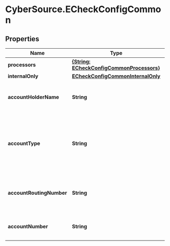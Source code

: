 # CyberSource.ECheckConfigCommon

## Properties
Name | Type | Description | Notes
------------ | ------------- | ------------- | -------------
**processors** | [**{String: ECheckConfigCommonProcessors}**](ECheckConfigCommonProcessors.md) |  | [optional] 
**internalOnly** | [**ECheckConfigCommonInternalOnly**](ECheckConfigCommonInternalOnly.md) |  | [optional] 
**accountHolderName** | **String** | Mandatory  Name on Merchant&#39;s Bank Account Only ASCII (Hex 20 to Hex 7E)  | 
**accountType** | **String** | Mandatory  Type of account for Merchant&#39;s Bank Account Possible values: - checking - savings - corporatechecking - corporatesavings  | 
**accountRoutingNumber** | **String** | Mandatory  Routing number for Merchant&#39;s Bank Account US Account Routing Number  | 
**accountNumber** | **String** | Mandatory  Account number for Merchant&#39;s Bank Account  | 


